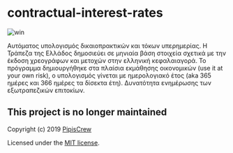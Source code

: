 # contractual-interest-rates


![win](https://user-images.githubusercontent.com/3852762/65991675-3d2e4c00-e47d-11e9-9acc-620563791079.png)


Αυτόματος υπολογισμός δικαιοπρακτικών και τόκων υπερημερίας. Η Τράπεζα της Ελλάδος δημοσιεύει σε μηνιαία βάση στοιχεία σχετικά ​με την έκδοση χρεογράφων και μετοχών στην ελληνική κεφαλαιαγορά. Το πρόγραμμα δημιουργήθηκε στα πλαίσια εκμάθησης οικονομικών (use it at your own risk), ο υπολογισμός γίνεται με ημερολογιακό έτος (aka 365 ημέρες και 366 ημέρες τα δίσεκτα έτη). Δυνατότητα ενημέρωσης των εξωτραπεζικών επιτοκίων.

## This project is no longer maintained

Copyright (c) 2019 [PipisCrew](http://pipiscrew.com)

Licensed under the [MIT license](http://www.opensource.org/licenses/mit-license.php).
